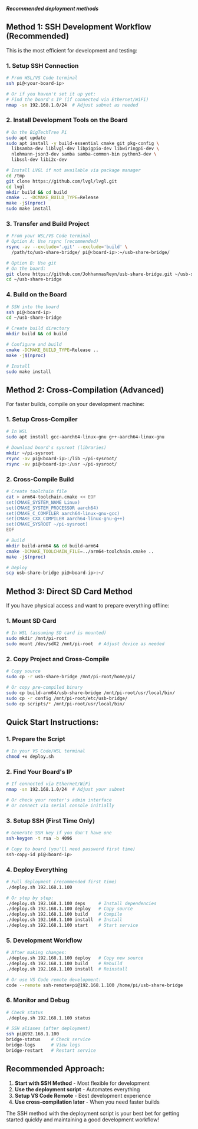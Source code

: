 ___Recommended deployment methods___

## **Method 1: SSH Development Workflow (Recommended)**

This is the most efficient for development and testing:

### **1. Setup SSH Connection**
```bash
# From WSL/VS Code terminal
ssh pi@<your-board-ip>

# Or if you haven't set it up yet:
# Find the board's IP (if connected via Ethernet/WiFi)
nmap -sn 192.168.1.0/24  # Adjust subnet as needed
```

### **2. Install Development Tools on the Board**
```bash
# On the BigTechTree Pi
sudo apt update
sudo apt install -y build-essential cmake git pkg-config \
  libsamba-dev liblvgl-dev libpigpio-dev libwiringpi-dev \
  nlohmann-json3-dev samba samba-common-bin python3-dev \
  libssl-dev libi2c-dev

# Install LVGL if not available via package manager
cd /tmp
git clone https://github.com/lvgl/lvgl.git
cd lvgl
mkdir build && cd build
cmake .. -DCMAKE_BUILD_TYPE=Release
make -j$(nproc)
sudo make install
```

### **3. Transfer and Build Project**
```bash
# From your WSL/VS Code terminal
# Option A: Use rsync (recommended)
rsync -av --exclude='.git' --exclude='build' \
  /path/to/usb-share-bridge/ pi@<board-ip>:~/usb-share-bridge/

# Option B: Use git
# On the board:
git clone https://github.com/JohhannasReyn/usb-share-bridge.git ~/usb-share-bridge
cd ~/usb-share-bridge
```

### **4. Build on the Board**
```bash
# SSH into the board
ssh pi@<board-ip>
cd ~/usb-share-bridge

# Create build directory
mkdir build && cd build

# Configure and build
cmake -DCMAKE_BUILD_TYPE=Release ..
make -j$(nproc)

# Install
sudo make install
```

## **Method 2: Cross-Compilation (Advanced)**

For faster builds, compile on your development machine:

### **1. Setup Cross-Compiler**
```bash
# In WSL
sudo apt install gcc-aarch64-linux-gnu g++-aarch64-linux-gnu

# Download board's sysroot (libraries)
mkdir ~/pi-sysroot
rsync -av pi@<board-ip>:/lib ~/pi-sysroot/
rsync -av pi@<board-ip>:/usr ~/pi-sysroot/
```

### **2. Cross-Compile Build**
```bash
# Create toolchain file
cat > arm64-toolchain.cmake << EOF
set(CMAKE_SYSTEM_NAME Linux)
set(CMAKE_SYSTEM_PROCESSOR aarch64)
set(CMAKE_C_COMPILER aarch64-linux-gnu-gcc)
set(CMAKE_CXX_COMPILER aarch64-linux-gnu-g++)
set(CMAKE_SYSROOT ~/pi-sysroot)
EOF

# Build
mkdir build-arm64 && cd build-arm64
cmake -DCMAKE_TOOLCHAIN_FILE=../arm64-toolchain.cmake ..
make -j$(nproc)

# Deploy
scp usb-share-bridge pi@<board-ip>:~/
```

## **Method 3: Direct SD Card Method**

If you have physical access and want to prepare everything offline:

### **1. Mount SD Card**
```bash
# In WSL (assuming SD card is mounted)
sudo mkdir /mnt/pi-root
sudo mount /dev/sdX2 /mnt/pi-root  # Adjust device as needed
```

### **2. Copy Project and Cross-Compile**
```bash
# Copy source
sudo cp -r usb-share-bridge /mnt/pi-root/home/pi/

# Or copy pre-compiled binary
sudo cp build-arm64/usb-share-bridge /mnt/pi-root/usr/local/bin/
sudo cp -r config /mnt/pi-root/etc/usb-bridge/
sudo cp scripts/* /mnt/pi-root/usr/local/bin/
```

## **Quick Start Instructions:**

### **1. Prepare the Script**
```bash
# In your VS Code/WSL terminal
chmod +x deploy.sh
```

### **2. Find Your Board's IP**
```bash
# If connected via Ethernet/WiFi
nmap -sn 192.168.1.0/24  # Adjust your subnet

# Or check your router's admin interface
# Or connect via serial console initially
```

### **3. Setup SSH (First Time Only)**
```bash
# Generate SSH key if you don't have one
ssh-keygen -t rsa -b 4096

# Copy to board (you'll need password first time)
ssh-copy-id pi@<board-ip>
```

### **4. Deploy Everything**
```bash
# Full deployment (recommended first time)
./deploy.sh 192.168.1.100

# Or step by step:
./deploy.sh 192.168.1.100 deps     # Install dependencies
./deploy.sh 192.168.1.100 deploy   # Copy source
./deploy.sh 192.168.1.100 build    # Compile
./deploy.sh 192.168.1.100 install  # Install
./deploy.sh 192.168.1.100 start    # Start service
```

### **5. Development Workflow**
```bash
# After making changes:
./deploy.sh 192.168.1.100 deploy   # Copy new source
./deploy.sh 192.168.1.100 build    # Rebuild
./deploy.sh 192.168.1.100 install  # Reinstall

# Or use VS Code remote development:
code --remote ssh-remote+pi@192.168.1.100 /home/pi/usb-share-bridge
```

### **6. Monitor and Debug**
```bash
# Check status
./deploy.sh 192.168.1.100 status

# SSH aliases (after deployment)
ssh pi@192.168.1.100
bridge-status    # Check service
bridge-logs      # View logs
bridge-restart   # Restart service
```

## **Recommended Approach:**

1. **Start with SSH Method** - Most flexible for development
2. **Use the deployment script** - Automates everything
3. **Setup VS Code Remote** - Best development experience
4. **Use cross-compilation later** - When you need faster builds


The SSH method with the deployment script is your best bet for getting started quickly and maintaining a good development workflow!
